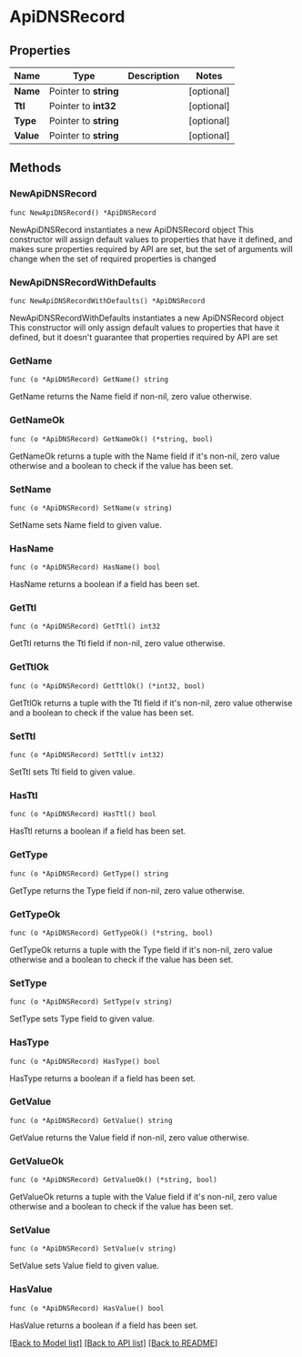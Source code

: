 # ApiDNSRecord

## Properties

Name | Type | Description | Notes
------------ | ------------- | ------------- | -------------
**Name** | Pointer to **string** |  | [optional] 
**Ttl** | Pointer to **int32** |  | [optional] 
**Type** | Pointer to **string** |  | [optional] 
**Value** | Pointer to **string** |  | [optional] 

## Methods

### NewApiDNSRecord

`func NewApiDNSRecord() *ApiDNSRecord`

NewApiDNSRecord instantiates a new ApiDNSRecord object
This constructor will assign default values to properties that have it defined,
and makes sure properties required by API are set, but the set of arguments
will change when the set of required properties is changed

### NewApiDNSRecordWithDefaults

`func NewApiDNSRecordWithDefaults() *ApiDNSRecord`

NewApiDNSRecordWithDefaults instantiates a new ApiDNSRecord object
This constructor will only assign default values to properties that have it defined,
but it doesn't guarantee that properties required by API are set

### GetName

`func (o *ApiDNSRecord) GetName() string`

GetName returns the Name field if non-nil, zero value otherwise.

### GetNameOk

`func (o *ApiDNSRecord) GetNameOk() (*string, bool)`

GetNameOk returns a tuple with the Name field if it's non-nil, zero value otherwise
and a boolean to check if the value has been set.

### SetName

`func (o *ApiDNSRecord) SetName(v string)`

SetName sets Name field to given value.

### HasName

`func (o *ApiDNSRecord) HasName() bool`

HasName returns a boolean if a field has been set.

### GetTtl

`func (o *ApiDNSRecord) GetTtl() int32`

GetTtl returns the Ttl field if non-nil, zero value otherwise.

### GetTtlOk

`func (o *ApiDNSRecord) GetTtlOk() (*int32, bool)`

GetTtlOk returns a tuple with the Ttl field if it's non-nil, zero value otherwise
and a boolean to check if the value has been set.

### SetTtl

`func (o *ApiDNSRecord) SetTtl(v int32)`

SetTtl sets Ttl field to given value.

### HasTtl

`func (o *ApiDNSRecord) HasTtl() bool`

HasTtl returns a boolean if a field has been set.

### GetType

`func (o *ApiDNSRecord) GetType() string`

GetType returns the Type field if non-nil, zero value otherwise.

### GetTypeOk

`func (o *ApiDNSRecord) GetTypeOk() (*string, bool)`

GetTypeOk returns a tuple with the Type field if it's non-nil, zero value otherwise
and a boolean to check if the value has been set.

### SetType

`func (o *ApiDNSRecord) SetType(v string)`

SetType sets Type field to given value.

### HasType

`func (o *ApiDNSRecord) HasType() bool`

HasType returns a boolean if a field has been set.

### GetValue

`func (o *ApiDNSRecord) GetValue() string`

GetValue returns the Value field if non-nil, zero value otherwise.

### GetValueOk

`func (o *ApiDNSRecord) GetValueOk() (*string, bool)`

GetValueOk returns a tuple with the Value field if it's non-nil, zero value otherwise
and a boolean to check if the value has been set.

### SetValue

`func (o *ApiDNSRecord) SetValue(v string)`

SetValue sets Value field to given value.

### HasValue

`func (o *ApiDNSRecord) HasValue() bool`

HasValue returns a boolean if a field has been set.


[[Back to Model list]](../README.md#documentation-for-models) [[Back to API list]](../README.md#documentation-for-api-endpoints) [[Back to README]](../README.md)


